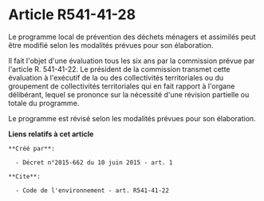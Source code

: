 # Article R541-41-28

Le programme local de prévention des déchets ménagers et assimilés peut être modifié selon les modalités prévues pour son
élaboration.

Il fait l'objet d'une évaluation tous les six ans par la commission prévue par l'article R. 541-41-22. Le président de la
commission transmet cette évaluation à l'exécutif de la ou des collectivités territoriales ou du groupement de collectivités
territoriales qui en fait rapport à l'organe délibérant, lequel se prononce sur la nécessité d'une révision partielle ou
totale du programme.

Le programme est révisé selon les modalités prévues pour son élaboration.

**Liens relatifs à cet article**

	**Créé par**:

	  - Décret n°2015-662 du 10 juin 2015 - art. 1

	**Cite**:

	  - Code de l'environnement - art. R541-41-22
